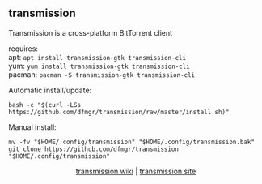 ## transmission  
  
Transmission is a cross-platform BitTorrent client  
  
requires:    
apt: ```apt install transmission-gtk transmission-cli```  
yum: ```yum install transmission-gtk transmission-cli```  
pacman: ```pacman -S transmission-gtk transmission-cli```  
  
Automatic install/update:
```
bash -c "$(curl -LSs https://github.com/dfmgr/transmission/raw/master/install.sh)"
```
Manual install:
```
mv -fv "$HOME/.config/transmission" "$HOME/.config/transmission.bak"
git clone https://github.com/dfmgr/transmission "$HOME/.config/transmission"
```
  
  
<p align=center>
  <a href="https://wiki.archlinux.org/index.php/transmission" target="_blank">transmission wiki</a>  |  
  <a href="https://transmissionbt.com" target="_blank">transmission site</a>
</p>  
